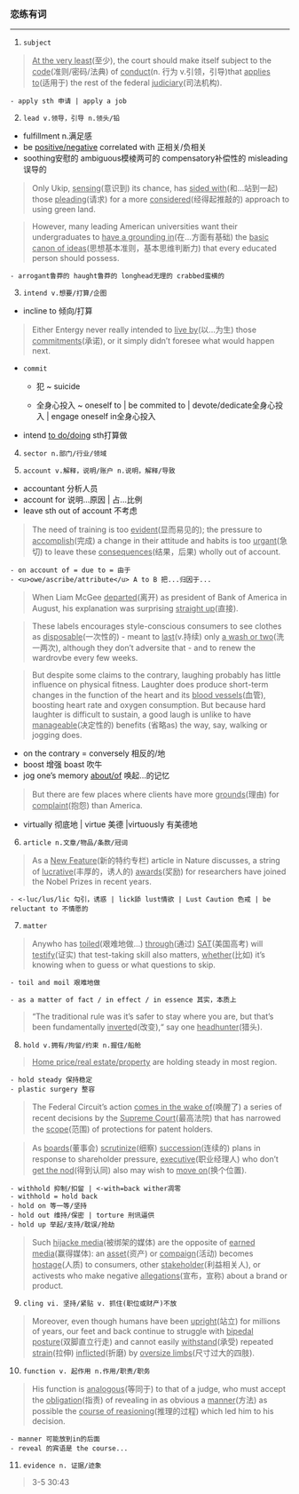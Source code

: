 ### 恋练有词

****

1. `subject`

  > <u>At the very least</u>(至少), the court should make itself subject to the <u>code</u>(准则/密码/法典) of <u>conduct</u>(n. 行为 v.引领，引导)that <u>applies to</u>(适用于) the rest of the federal <u>judiciary</u>(司法机构).

    - apply sth 申请 | apply a job

2. `lead v.领导，引导 n.领头/铅`
  - fulfillment n.满足感
  - be <u>positive/negative</u> correlated with 正相关/负相关
  - soothing安慰的 ambiguous模棱两可的 compensatory补偿性的 misleading误导的
  > Only Ukip, <u>sensing</u>(意识到) its chance, has <u>sided with</u>(和...站到一起) those <u>pleading</u>(请求) for a  more <u>considered</u>(经得起推敲的) approach to using green land.

  > However, many leading American universities want their undergraduates to <u>have a grounding in</u>(在...方面有基础) the <u>basic canon of ideas</u>(思想基本准则，基本思维判断力) that every educated person should possess.

    - arrogant鲁莽的 haught鲁莽的 longhead无理的 crabbed蛮横的

3. `intend v.想要/打算/企图`

  - incline to 倾向/打算

  > Either Entergy never really intended to <u>live by</u>(以...为生) those <u>commitments</u>(承诺), or it simply didn’t foresee what would happen next.

  - `commit`

    - 犯 ~ suicide 

    - 全身心投入 ~ oneself to | be commited to | devote/dedicate全身心投入 | engage oneself in全身心投入

  - intend <u>to do/doing</u> sth打算做

4. `sector n.部门/行业/领域`

5. `account v.解释，说明/账户 n.说明，解释/导致`

  - accountant 分析人员
  - account for 说明...原因 | 占...比例
  - leave sth out of account 不考虑

  > The need of training is too <u>evident</u>(显而易见的);  the pressure to <u>accomplish</u>(完成) a change in their attitude and habits is too <u>urgant</u>(急切) to leave these <u>consequences</u>(结果，后果) wholly out of account.

    - on account of = due to = 由于
    - <u>owe/ascribe/attribute</u> A to B 把...归因于...

  > When Liam McGee <u>departed</u>(离开) as president of Bank of America in August, his explanation was surprising <u>straight up</u>(直接).

  > These labels encourages style-conscious consumers to see clothes as <u>disposable</u>(一次性的) - meant to <u>last</u>(v.持续) only <u>a wash or two</u>(洗一两次), although they don’t adversite that - and to renew the wardrovbe every few weeks.

  > But despite some claims to the contrary, laughing probably has little influence on physical fitness. Laughter does produce short-term changes in the function of the heart and its <u>blood vessels</u>(血管), boosting heart rate and oxygen consumption. But because hard laughter is difficult to sustain, a good laugh is unlike to have <u>manageable</u>(决定性的) benefits (省略as) the way, say, walking or jogging does.

  - on the contrary = conversely 相反的/地
  - boost 增强 boast 吹牛
  - jog one’s memory <u>about/of</u> 唤起...的记忆

  > But there are few places where clients have more <u>grounds</u>(理由) for <u>complaint</u>(抱怨) than America.

  - virtually 彻底地 | virtue 美德 |virtuously 有美德地

6. `article n.文章/物品/条款/冠词`

  > As a <u>New Feature</u>(新的特约专栏) article in Nature discusses, a string of <u>lucrative</u>(丰厚的，诱人的) <u>awards</u>(奖励) for researchers have joined the Nobel Prizes in recent years.

    - <-luc/lus/lic 勾引，诱惑 | lick舔 lust情欲 | Lust Caution 色戒 | be reluctant to 不情愿的

7. `matter`

  > Anywho has <u>toiled</u>(艰难地做...) <u>through</u>(通过) <u>SAT</u>(美国高考) will <u>testify</u>(证实) that test-taking skill also matters, <u>whether</u>(比如) it’s knowing when to guess or what questions to skip.

    - toil and moil 艰难地做

    - as a matter of fact / in effect / in essence 其实，本质上

  > “The traditional rule was it’s safer to stay where you are, but that’s been fundamentally <u>inverte</u>d(改变),“ say one <u>headhunter</u>(猎头).

8. `hold v.拥有/拘留/约束 n.握住/船舱`

  > <u>Home price/real estate/property</u> are holding steady in most region.

    - hold steady 保持稳定
    - plastic surgery 整容

  > The Federal Circuit’s action <u>comes in the wake of</u>(唤醒了) a series of recent decisions by the <u>Supreme Court</u>(最高法院) that has narrowed the <u>scope</u>(范围) of protections for patent holders.

  > As <u>boards</u>(董事会) <u>scrutinize</u>(细察) <u>succession</u>(连续的) plans in response to shareholder pressure, <u>executive</u>(职业经理人) who don’t <u>get the nod</u>(得到认同) also may wish to <u>move on</u>(换个位置).

    - withhold 抑制/扣留 | <-with=back wither凋零
    - withhold = hold back
    - hold on 等一等/坚持
    - hold out 维持/保密 | torture 刑讯逼供
    - hold up 举起/支持/耽误/抢劫

  > Such <u>hijacke media</u>(被绑架的媒体) are the opposite of <u>earned media</u>(赢得媒体): an <u>asset</u>(资产) or <u>compaign</u>(活动) becomes <u>hostage</u>(人质) to consumers, other <u>stakeholder</u>(利益相关人), or activests who make negative <u>allegations</u>(宣布，宣称) about a brand or product.

9. `cling vi. 坚持/紧贴 v. 抓住(职位或财产)不放`

  > Moreover, even though humans have been <u>upright</u>(站立) for millions of years, our feet and back continue to struggle with <u>bipedal posture</u>(双脚直立行走) and cannot easily <u>withstand</u>(承受) repeated <u>strain</u>(拉伸) <u>inflicted</u>(折磨) by <u>oversize limbs</u>(尺寸过大的四肢).

10. `function v. 起作用 n.作用/职责/职务`

  > His function is <u>analogous</u>(等同于) to that of a judge, who must accept the <u>obligation</u>(指责) of revealing in as obvious a <u>manner</u>(方法) as possible the <u>course of reasioning</u>(推理的过程) which led him to his decision.

    - manner 可能放到in的后面
    - reveal 的宾语是 the course...

11. `evidence n. 证据/迹象`

  > 3-5 30:43